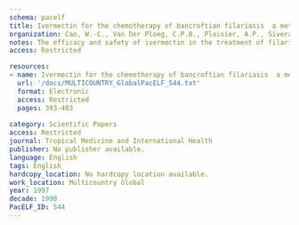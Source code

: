 ```yaml
---
schema: pacelf
title: Ivermectin for the chemotherapy of bancroftian filariasis  a meta-analysis of the effect of single treatment
organization: Cao, W.-C., Van Der Ploeg, C.P.B., Plaisier, A.P., Sivera Van Der Sluijs, I.J., Habbema, J.D.F.
notes: The efficacy and safety of ivermectin in the treatment of filariasis due to Wuchereria bancrofti was assessed by a meta-analysis of the results from 15 published clinical trials. Seven hundred and forty-eight microfilaraemic patients were enrolled in 7 dose-finding and 8 comparative studies. Administered as a single dose, ivermectin induced nearly complete clearance of microfilariae from the blood from the first day to 30 days post-treatment, followed by gradual recurrence of microfilaraemia and increase in its intensity. Higher doses of ivermectin showed greater clearance effects and maintained lower microfilaraemia levels for a longer time. The adverse reactions caused by the drug were flu-like, transient, generally mild and well tolerated by patients. The frequency and intensity of adverse reactions were strongly associated with pretreatment microfilaria counts in the blood, but independent of dose. The findings of the meta-analysis suggest that ivermectin given at a single annual dose of 200 mu g/kg body weight or higher, whether or not in combination with DEC, has great potential for therapeutic strategies to control bancroftian filariasis.
access: Restricted

resources:
- name: Ivermectin for the chemotherapy of bancroftian filariasis  a meta-analysis of the effect of single treatment
  url: '/docs/MULTICOUNTRY_GlobalPacELF_544.txt'
  format: Electronic
  access: Restricted
  pages: 393-403
 
category: Scientific Papers
access: Restricted
journal: Tropical Medicine and International Health
publisher: No publisher available. 
language: English 
tags: English 
hardcopy_location: No hardcopy location available.
work_location: Multicountry Global
year: 1997
decade: 1990
PacELF_ID: 544
---
```

